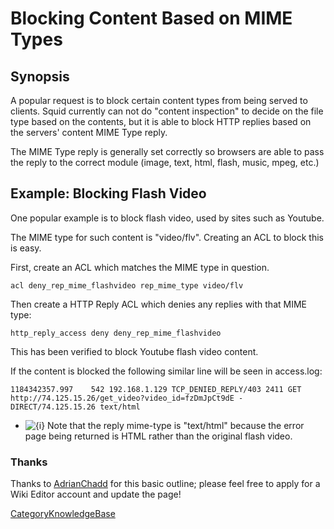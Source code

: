 # Blocking Content Based on MIME Types

## Synopsis

A popular request is to block certain content types from being served to
clients. Squid currently can not do "content inspection" to decide on
the file type based on the contents, but it is able to block HTTP
replies based on the servers' content MIME Type reply.

The MIME Type reply is generally set correctly so browsers are able to
pass the reply to the correct module (image, text, html, flash, music,
mpeg, etc.)

## Example: Blocking Flash Video

One popular example is to block flash video, used by sites such as
Youtube.

The MIME type for such content is "video/flv". Creating an ACL to block
this is easy.

First, create an ACL which matches the MIME type in question.

    acl deny_rep_mime_flashvideo rep_mime_type video/flv

Then create a HTTP Reply ACL which denies any replies with that MIME
type:

    http_reply_access deny deny_rep_mime_flashvideo

This has been verified to block Youtube flash video content.

If the content is blocked the following similar line will be seen in
access.log:

    1184342357.997    542 192.168.1.129 TCP_DENIED_REPLY/403 2411 GET http://74.125.15.26/get_video?video_id=fzDmJpCt9dE - DIRECT/74.125.15.26 text/html

  - ![{i}](https://wiki.squid-cache.org/wiki/squidtheme/img/icon-info.png)
    Note that the reply mime-type is "text/html" because the error page
    being returned is HTML rather than the original flash video.

### Thanks

Thanks to
[AdrianChadd](https://wiki.squid-cache.org/ConfigExamples/BlockingMimeTypes/AdrianChadd#)
for this basic outline; please feel free to apply for a Wiki Editor
account and update the page\!

[CategoryKnowledgeBase](https://wiki.squid-cache.org/ConfigExamples/BlockingMimeTypes/CategoryKnowledgeBase#)
